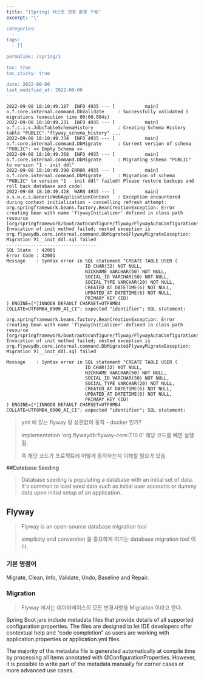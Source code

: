 ```yaml
---
title: "[Spring] 테스트 전용 환경 구축"
excerpt: "\"

categories:
  - 
tags:
  - []

permalink: /spring/1

toc: true
toc_sticky: true

date: 2022-00-00
last_modified_at: 2022-00-00
---
```


~~~
2022-09-08 18:10:49.187  INFO 4935 --- [           main] o.f.core.internal.command.DbValidate     : Successfully validated 5 migrations (execution time 00:00.084s)
2022-09-08 18:10:49.231  INFO 4935 --- [           main] o.f.c.i.s.JdbcTableSchemaHistory         : Creating Schema History table "PUBLIC"."flyway_schema_history" ...
2022-09-08 18:10:49.334  INFO 4935 --- [           main] o.f.core.internal.command.DbMigrate      : Current version of schema "PUBLIC": << Empty Schema >>
2022-09-08 18:10:49.368  INFO 4935 --- [           main] o.f.core.internal.command.DbMigrate      : Migrating schema "PUBLIC" to version "1 - init ddl"
2022-09-08 18:10:49.390 ERROR 4935 --- [           main] o.f.core.internal.command.DbMigrate      : Migration of schema "PUBLIC" to version "1 - init ddl" failed! Please restore backups and roll back database and code!
2022-09-08 18:10:49.428  WARN 4935 --- [           main] o.s.w.c.s.GenericWebApplicationContext   : Exception encountered during context initialization - cancelling refresh attempt: org.springframework.beans.factory.BeanCreationException: Error creating bean with name 'flywayInitializer' defined in class path resource [org/springframework/boot/autoconfigure/flyway/FlywayAutoConfiguration$FlywayConfiguration.class]: Invocation of init method failed; nested exception is org.flywaydb.core.internal.command.DbMigrate$FlywayMigrateException: 
Migration V1__init_ddl.sql failed
---------------------------------
SQL State  : 42001
Error Code : 42001
Message    : Syntax error in SQL statement "CREATE TABLE USER (
                             ID CHAR(32) NOT NULL,
                             NICKNAME VARCHAR(50) NOT NULL,
                             SOCIAL_ID VARCHAR(50) NOT NULL,
                             SOCIAL_TYPE VARCHAR(20) NOT NULL,
                             CREATED_AT DATETIME(6) NOT NULL,
                             UPDATED_AT DATETIME(6) NOT NULL,
                             PRIMARY KEY (ID)
) ENGINE=[*]INNODB DEFAULT CHARSET=UTF8MB4 COLLATE=UTF8MB4_0900_AI_CI"; expected "identifier"; SQL statement:

org.springframework.beans.factory.BeanCreationException: Error creating bean with name 'flywayInitializer' defined in class path resource [org/springframework/boot/autoconfigure/flyway/FlywayAutoConfiguration$FlywayConfiguration.class]: Invocation of init method failed; nested exception is org.flywaydb.core.internal.command.DbMigrate$FlywayMigrateException: 
Migration V1__init_ddl.sql failed
~~~


~~~
Message    : Syntax error in SQL statement "CREATE TABLE USER (
                             ID CHAR(32) NOT NULL,
                             NICKNAME VARCHAR(50) NOT NULL,
                             SOCIAL_ID VARCHAR(50) NOT NULL,
                             SOCIAL_TYPE VARCHAR(20) NOT NULL,
                             CREATED_AT DATETIME(6) NOT NULL,
                             UPDATED_AT DATETIME(6) NOT NULL,
                             PRIMARY KEY (ID)
) ENGINE=[*]INNODB DEFAULT CHARSET=UTF8MB4 COLLATE=UTF8MB4_0900_AI_CI"; expected "identifier"; SQL statement:
~~~

> yml 에 있는 flyway 랑 상관없이 동작 - docker 인가?
> 
> implementation 'org.flywaydb:flyway-core:7.10.0' 해당 코드를 빼면 실행 됨.
> 
> 즉 해당 코드가 프로젝트에 어떻게 동작하는지 이해할 필요가 있음.

##Database Seeding
>Database seeding is populating a database with an initial set of data. It's common to load seed data such as initial user accounts or dummy data upon initial setup of an application.

## Flyway
>Flyway is an open-source database migration tool
> 
> simplicity and convention 을 중요하게 여기는 database migration tool 이다.

### 기본 명령어 
Migrate, Clean, Info, Validate, Undo, Baseline and Repair.

### Migration
>Flyway 에서는 데이터베이스의 모든 변경사항을 Migration 이라고 한다.




Spring Boot jars include metadata files that provide details of all supported configuration properties. The files are designed to let IDE developers offer contextual help and “code completion” as users are working with application.properties or application.yml files.

The majority of the metadata file is generated automatically at compile time by processing all items annotated with @ConfigurationProperties. However, it is possible to write part of the metadata manually for corner cases or more advanced use cases.



